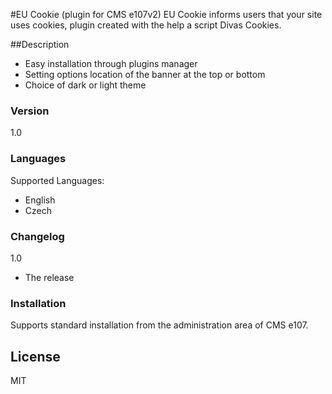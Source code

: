 #EU Cookie (plugin for CMS e107v2)
EU Cookie informs users that your site uses cookies, plugin created with the help a script Divas Cookies.

##Description
- Easy installation through plugins manager
- Setting options location of the banner at the top or bottom
- Choice of dark or light theme

### Version
1.0

### Languages
Supported Languages:
 - English
 - Czech

### Changelog
1.0
 - The release

### Installation
Supports standard installation from the administration area of CMS e107.
    

License
----

MIT
